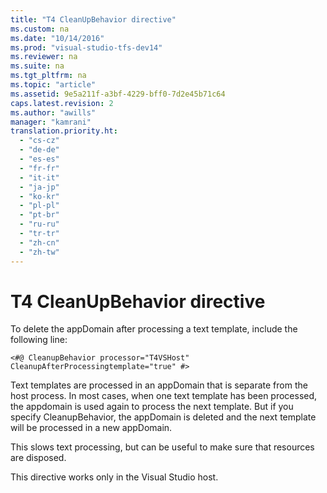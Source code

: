 ```yaml
---
title: "T4 CleanUpBehavior directive"
ms.custom: na
ms.date: "10/14/2016"
ms.prod: "visual-studio-tfs-dev14"
ms.reviewer: na
ms.suite: na
ms.tgt_pltfrm: na
ms.topic: "article"
ms.assetid: 9e5a211f-a3bf-4229-bff0-7d2e45b71c64
caps.latest.revision: 2
ms.author: "awills"
manager: "kamrani"
translation.priority.ht: 
  - "cs-cz"
  - "de-de"
  - "es-es"
  - "fr-fr"
  - "it-it"
  - "ja-jp"
  - "ko-kr"
  - "pl-pl"
  - "pt-br"
  - "ru-ru"
  - "tr-tr"
  - "zh-cn"
  - "zh-tw"
---
```

# T4 CleanUpBehavior directive
To delete the appDomain after processing a text template, include the following line:  
  
```  
<#@ CleanupBehavior processor="T4VSHost" CleanupAfterProcessingtemplate="true" #>  
```  
  
 Text templates are processed in an appDomain that is separate from the host process. In most cases, when one text template has been processed, the appdomain is used again to process the next template. But if you specify CleanupBehavior, the appDomain is deleted and the next template will be processed in a new appDomain.  
  
 This slows text processing, but can be useful to make sure that resources are disposed.  
  
 This directive works only in the Visual Studio host.